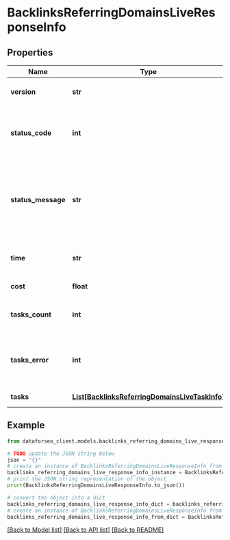 # BacklinksReferringDomainsLiveResponseInfo


## Properties

Name | Type | Description | Notes
------------ | ------------- | ------------- | -------------
**version** | **str** | the current version of the API | [optional] 
**status_code** | **int** | general status code you can find the full list of the response codes here | [optional] 
**status_message** | **str** | general informational message you can find the full list of general informational messages here | [optional] 
**time** | **str** | total execution time, seconds | [optional] 
**cost** | **float** | total tasks cost, USD | [optional] 
**tasks_count** | **int** | the number of tasks in the tasks array | [optional] 
**tasks_error** | **int** | the number of tasks in the tasks array returned with an error | [optional] 
**tasks** | [**List[BacklinksReferringDomainsLiveTaskInfo]**](BacklinksReferringDomainsLiveTaskInfo.md) | array of tasks | [optional] 

## Example

```python
from dataforseo_client.models.backlinks_referring_domains_live_response_info import BacklinksReferringDomainsLiveResponseInfo

# TODO update the JSON string below
json = "{}"
# create an instance of BacklinksReferringDomainsLiveResponseInfo from a JSON string
backlinks_referring_domains_live_response_info_instance = BacklinksReferringDomainsLiveResponseInfo.from_json(json)
# print the JSON string representation of the object
print(BacklinksReferringDomainsLiveResponseInfo.to_json())

# convert the object into a dict
backlinks_referring_domains_live_response_info_dict = backlinks_referring_domains_live_response_info_instance.to_dict()
# create an instance of BacklinksReferringDomainsLiveResponseInfo from a dict
backlinks_referring_domains_live_response_info_from_dict = BacklinksReferringDomainsLiveResponseInfo.from_dict(backlinks_referring_domains_live_response_info_dict)
```
[[Back to Model list]](../README.md#documentation-for-models) [[Back to API list]](../README.md#documentation-for-api-endpoints) [[Back to README]](../README.md)


